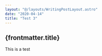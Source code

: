 ```yaml
---
layout: "@/layouts/WritingPostLayout.astro"
date: "2020-04-14"
title: "Test 3"
---
```


## {frontmatter.title}

This is a test
